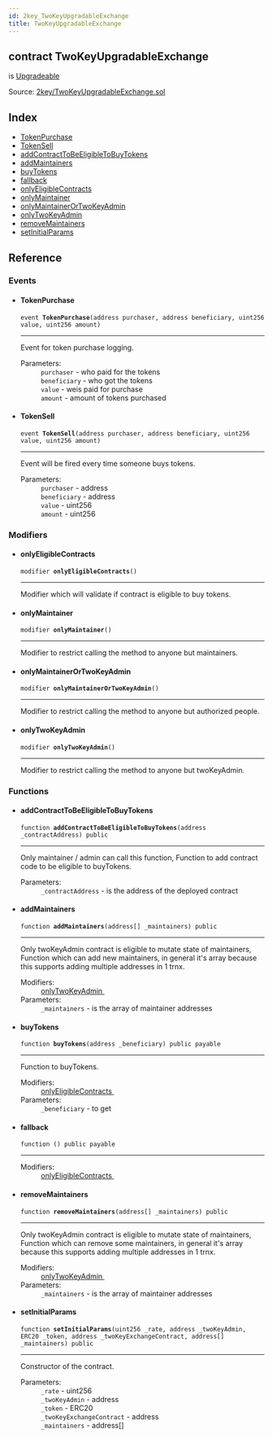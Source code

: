 ```yaml
---
id: 2key_TwoKeyUpgradableExchange
title: TwoKeyUpgradableExchange
---
```


<div class="contract-doc"><div class="contract"><h2 class="contract-header"><span class="contract-kind">contract</span> TwoKeyUpgradableExchange</h2><p class="base-contracts"><span>is</span> <a href="2key_Upgradeable.html">Upgradeable</a></p><div class="source">Source: <a href="git+https://github.com/2keynet/web3-alpha/blob/v0.0.3/contracts/2key/TwoKeyUpgradableExchange.sol" target="_blank">2key/TwoKeyUpgradableExchange.sol</a></div></div><div class="index"><h2>Index</h2><ul><li><a href="2key_TwoKeyUpgradableExchange.html#TokenPurchase">TokenPurchase</a></li><li><a href="2key_TwoKeyUpgradableExchange.html#TokenSell">TokenSell</a></li><li><a href="2key_TwoKeyUpgradableExchange.html#addContractToBeEligibleToBuyTokens">addContractToBeEligibleToBuyTokens</a></li><li><a href="2key_TwoKeyUpgradableExchange.html#addMaintainers">addMaintainers</a></li><li><a href="2key_TwoKeyUpgradableExchange.html#buyTokens">buyTokens</a></li><li><a href="2key_TwoKeyUpgradableExchange.html#">fallback</a></li><li><a href="2key_TwoKeyUpgradableExchange.html#onlyEligibleContracts">onlyEligibleContracts</a></li><li><a href="2key_TwoKeyUpgradableExchange.html#onlyMaintainer">onlyMaintainer</a></li><li><a href="2key_TwoKeyUpgradableExchange.html#onlyMaintainerOrTwoKeyAdmin">onlyMaintainerOrTwoKeyAdmin</a></li><li><a href="2key_TwoKeyUpgradableExchange.html#onlyTwoKeyAdmin">onlyTwoKeyAdmin</a></li><li><a href="2key_TwoKeyUpgradableExchange.html#removeMaintainers">removeMaintainers</a></li><li><a href="2key_TwoKeyUpgradableExchange.html#setInitialParams">setInitialParams</a></li></ul></div><div class="reference"><h2>Reference</h2><div class="events"><h3>Events</h3><ul><li><div class="item event"><span id="TokenPurchase" class="anchor-marker"></span><h4 class="name">TokenPurchase</h4><div class="body"><code class="signature">event <strong>TokenPurchase</strong><span>(address purchaser, address beneficiary, uint256 value, uint256 amount) </span></code><hr/><div class="description"><p>Event for token purchase logging.</p></div><dl><dt><span class="label-parameters">Parameters:</span></dt><dd><div><code>purchaser</code> - who paid for the tokens</div><div><code>beneficiary</code> - who got the tokens</div><div><code>value</code> - weis paid for purchase</div><div><code>amount</code> - amount of tokens purchased</div></dd></dl></div></div></li><li><div class="item event"><span id="TokenSell" class="anchor-marker"></span><h4 class="name">TokenSell</h4><div class="body"><code class="signature">event <strong>TokenSell</strong><span>(address purchaser, address beneficiary, uint256 value, uint256 amount) </span></code><hr/><div class="description"><p>Event will be fired every time someone buys tokens.</p></div><dl><dt><span class="label-parameters">Parameters:</span></dt><dd><div><code>purchaser</code> - address</div><div><code>beneficiary</code> - address</div><div><code>value</code> - uint256</div><div><code>amount</code> - uint256</div></dd></dl></div></div></li></ul></div><div class="modifiers"><h3>Modifiers</h3><ul><li><div class="item modifier"><span id="onlyEligibleContracts" class="anchor-marker"></span><h4 class="name">onlyEligibleContracts</h4><div class="body"><code class="signature">modifier <strong>onlyEligibleContracts</strong><span>() </span></code><hr/><div class="description"><p>Modifier which will validate if contract is eligible to buy tokens.</p></div></div></div></li><li><div class="item modifier"><span id="onlyMaintainer" class="anchor-marker"></span><h4 class="name">onlyMaintainer</h4><div class="body"><code class="signature">modifier <strong>onlyMaintainer</strong><span>() </span></code><hr/><div class="description"><p>Modifier to restrict calling the method to anyone but maintainers.</p></div></div></div></li><li><div class="item modifier"><span id="onlyMaintainerOrTwoKeyAdmin" class="anchor-marker"></span><h4 class="name">onlyMaintainerOrTwoKeyAdmin</h4><div class="body"><code class="signature">modifier <strong>onlyMaintainerOrTwoKeyAdmin</strong><span>() </span></code><hr/><div class="description"><p>Modifier to restrict calling the method to anyone but authorized people.</p></div></div></div></li><li><div class="item modifier"><span id="onlyTwoKeyAdmin" class="anchor-marker"></span><h4 class="name">onlyTwoKeyAdmin</h4><div class="body"><code class="signature">modifier <strong>onlyTwoKeyAdmin</strong><span>() </span></code><hr/><div class="description"><p>Modifier to restrict calling the method to anyone but twoKeyAdmin.</p></div></div></div></li></ul></div><div class="functions"><h3>Functions</h3><ul><li><div class="item function"><span id="addContractToBeEligibleToBuyTokens" class="anchor-marker"></span><h4 class="name">addContractToBeEligibleToBuyTokens</h4><div class="body"><code class="signature">function <strong>addContractToBeEligibleToBuyTokens</strong><span>(address _contractAddress) </span><span>public </span></code><hr/><div class="description"><p>Only maintainer / admin can call this function, Function to add contract code to be eligible to buyTokens.</p></div><dl><dt><span class="label-parameters">Parameters:</span></dt><dd><div><code>_contractAddress</code> - is the address of the deployed contract</div></dd></dl></div></div></li><li><div class="item function"><span id="addMaintainers" class="anchor-marker"></span><h4 class="name">addMaintainers</h4><div class="body"><code class="signature">function <strong>addMaintainers</strong><span>(address[] _maintainers) </span><span>public </span></code><hr/><div class="description"><p>Only twoKeyAdmin contract is eligible to mutate state of maintainers, Function which can add new maintainers, in general it&#x27;s array because this supports adding multiple addresses in 1 trnx.</p></div><dl><dt><span class="label-modifiers">Modifiers:</span></dt><dd><a href="2key_TwoKeyUpgradableExchange.html#onlyTwoKeyAdmin">onlyTwoKeyAdmin </a></dd><dt><span class="label-parameters">Parameters:</span></dt><dd><div><code>_maintainers</code> - is the array of maintainer addresses</div></dd></dl></div></div></li><li><div class="item function"><span id="buyTokens" class="anchor-marker"></span><h4 class="name">buyTokens</h4><div class="body"><code class="signature">function <strong>buyTokens</strong><span>(address _beneficiary) </span><span>public </span><span>payable </span></code><hr/><div class="description"><p>Function to buyTokens.</p></div><dl><dt><span class="label-modifiers">Modifiers:</span></dt><dd><a href="2key_TwoKeyUpgradableExchange.html#onlyEligibleContracts">onlyEligibleContracts </a></dd><dt><span class="label-parameters">Parameters:</span></dt><dd><div><code>_beneficiary</code> - to get</div></dd></dl></div></div></li><li><div class="item function"><span id="fallback" class="anchor-marker"></span><h4 class="name">fallback</h4><div class="body"><code class="signature">function <strong></strong><span>() </span><span>public </span><span>payable </span></code><hr/><dl><dt><span class="label-modifiers">Modifiers:</span></dt><dd><a href="2key_TwoKeyUpgradableExchange.html#onlyEligibleContracts">onlyEligibleContracts </a></dd></dl></div></div></li><li><div class="item function"><span id="removeMaintainers" class="anchor-marker"></span><h4 class="name">removeMaintainers</h4><div class="body"><code class="signature">function <strong>removeMaintainers</strong><span>(address[] _maintainers) </span><span>public </span></code><hr/><div class="description"><p>Only twoKeyAdmin contract is eligible to mutate state of maintainers, Function which can remove some maintainers, in general it&#x27;s array because this supports adding multiple addresses in 1 trnx.</p></div><dl><dt><span class="label-modifiers">Modifiers:</span></dt><dd><a href="2key_TwoKeyUpgradableExchange.html#onlyTwoKeyAdmin">onlyTwoKeyAdmin </a></dd><dt><span class="label-parameters">Parameters:</span></dt><dd><div><code>_maintainers</code> - is the array of maintainer addresses</div></dd></dl></div></div></li><li><div class="item function"><span id="setInitialParams" class="anchor-marker"></span><h4 class="name">setInitialParams</h4><div class="body"><code class="signature">function <strong>setInitialParams</strong><span>(uint256 _rate, address _twoKeyAdmin, ERC20 _token, address _twoKeyExchangeContract, address[] _maintainers) </span><span>public </span></code><hr/><div class="description"><p>Constructor of the contract.</p></div><dl><dt><span class="label-parameters">Parameters:</span></dt><dd><div><code>_rate</code> - uint256</div><div><code>_twoKeyAdmin</code> - address</div><div><code>_token</code> - ERC20</div><div><code>_twoKeyExchangeContract</code> - address</div><div><code>_maintainers</code> - address[]</div></dd></dl></div></div></li></ul></div></div></div>
